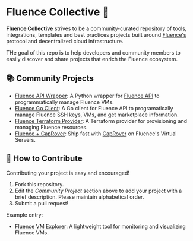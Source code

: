 # Fluence Collective 🚀

**Fluence Collective** strives to be a community-curated repository of tools, integrations, templates and best practices projects built around [Fluence's](https://fluence.network) protocol and decentralized cloud infrastructure.  

THe goal of this repo is to help developers and community members to easily discover and share projects that enrich the Fluence ecosystem.

## 📚 Community Projects
-  [Fluence API Wrapper](https://github.com/boneyard93501/api-wrapper): A Python wrapper for [Fluence API](https://api.fluence.dev/swagger-ui/) to programmatically manage Fluence VMs.
-  [Fluence Go Client](https://github.com/decentralized-infrastructure/fluence-api-client-go): A Go client for Fluence API to programatically manage Fluence SSH keys, VMs, and get marketplace information.
-  [Fluence Terraform Provider](https://github.com/decentralized-infrastructure/terraform-provider-fluence): A Terraform provider for provisioning and managing Fluence resources.
-  [Fluence + CapRover](https://gist.github.com/chlenc/66b4713aa1083f57f2ec395726ce133f): Ship fast with [CapRover](https://caprover.com/) on Fluence's Virtual Servers.
## 🚀 How to Contribute

Contributing your project is easy and encouraged!

1. Fork this repository.
2. Edit the *Community Project* section above to add your project with a brief description. Please maintain alphabetical order.
3. Submit a pull request!

Example entry:

- [Fluence VM Explorer](https://github.com/yourname/fluence-vm-explorer): A lightweight tool for monitoring and visualizing Fluence VMs.
